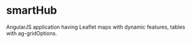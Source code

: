 # smartHub
AngularJS application having Leaflet maps with dynamic features, tables with ag-gridOptions.
